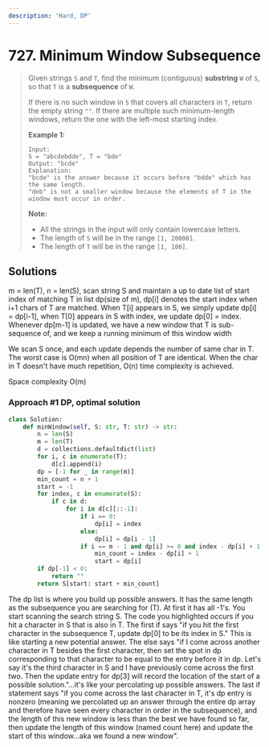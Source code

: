 ```yaml
---
description: 'Hard, DP'
---
```


# 727. Minimum Window Subsequence

> Given strings `S` and `T`, find the minimum \(contiguous\) **substring** `W` of `S`, so that `T` is a **subsequence** of `W`.
>
> If there is no such window in `S` that covers all characters in `T`, return the empty string `""`. If there are multiple such minimum-length windows, return the one with the left-most starting index.
>
> **Example 1:**
>
> ```text
> Input: 
> S = "abcdebdde", T = "bde"
> Output: "bcde"
> Explanation: 
> "bcde" is the answer because it occurs before "bdde" which has the same length.
> "deb" is not a smaller window because the elements of T in the window must occur in order.
> ```
>
> **Note:**
>
> * All the strings in the input will only contain lowercase letters.
> * The length of `S` will be in the range `[1, 20000]`.
> * The length of `T` will be in the range `[1, 100]`.

## Solutions

m = len\(T\), n = len\(S\), scan string S and maintain a up to date list of start index of matching T in list dp\(size of m\), dp\[i\] denotes the start index when i+1 chars of T are matched. When T\[i\] appears in S, we simply update dp\[i\] = dp\[i-1\], when T\[0\] appears in S with index, we update dp\[0\] = index. Whenever dp\[m-1\] is updated, we have a new window that T is sub-sequence of, and we keep a running minimum of this window width

We scan S once, and each update depends the number of same char in T. The worst case is O\(mn\) when all position of T are identical. When the char in T doesn't have much repetition, O\(n\) time complexity is achieved.

Space complexity O\(m\)

### Approach \#1 DP, optimal solution

```python
class Solution:
    def minWindow(self, S: str, T: str) -> str:
        n = len(S)
        m = len(T)
        d = collections.defaultdict(list)
        for i, c in enumerate(T):
            d[c].append(i)
        dp = [-1 for _ in range(m)]
        min_count = n + 1
        start = -1
        for index, c in enumerate(S):
            if c in d:
                for i in d[c][::-1]:
                    if i == 0:
                        dp[i] = index
                    else:
                        dp[i] = dp[i - 1]
                    if i == m - 1 and dp[i] >= 0 and index - dp[i] + 1 < min_count:
                        min_count = index - dp[i] + 1
                        start = dp[i]
        if dp[-1] < 0:
            return ""
        return S[start: start + min_count]
```

The dp list is where you build up possible answers. It has the same length as the subsequence you are searching for \(T\). At first it has all -1's. You start scanning the search string S. The code you highlighted occurs if you hit a character in S that is also in T. The first if says "if you hit the first character in the subsequence T, update dp\[0\] to be its index in S." This is like starting a new potential answer. The else says "if I come across another character in T besides the first character, then set the spot in dp corresponding to that character to be equal to the entry before it in dp. Let's say it's the third character in S and I have previously come across the first two. Then the update entry for dp\[3\] will record the location of the start of a possible solution."...it's like your percolating up possible answers. The last if statement says "if you come across the last character in T, it's dp entry is nonzero \(meaning we percolated up an answer through the entire dp array and therefore have seen every character in order in the subsequence\), and the length of this new window is less than the best we have found so far, then update the length of this window \(named count here\) and update the start of this window...aka we found a new window".

